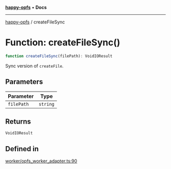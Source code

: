 [**happy-opfs**](../README.md) • **Docs**

***

[happy-opfs](../README.md) / createFileSync

# Function: createFileSync()

```ts
function createFileSync(filePath): VoidIOResult
```

Sync version of `createFile`.

## Parameters

| Parameter | Type |
| ------ | ------ |
| `filePath` | `string` |

## Returns

`VoidIOResult`

## Defined in

[worker/opfs\_worker\_adapter.ts:90](https://github.com/JiangJie/happy-opfs/blob/7bfec3b71684ddcf0fe3092672c66c9664776bcc/src/worker/opfs_worker_adapter.ts#L90)
